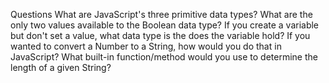 Questions
What are JavaScript's three primitive data types?
What are the only two values available to the Boolean data type?
If you create a variable but don't set a value, what data type is the does the variable hold?
If you wanted to convert a Number to a String, how would you do that in JavaScript?
What built-in function/method would you use to determine the length of a given String?
